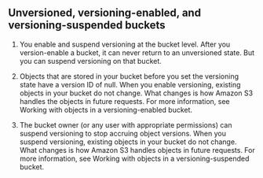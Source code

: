 ## Unversioned, versioning-enabled, and versioning-suspended buckets

1. You enable and suspend versioning at the bucket level. After you version-enable a bucket, it can never return to an unversioned state. But you can suspend versioning on that bucket.

2. Objects that are stored in your bucket before you set the versioning state have a version ID of null. When you enable versioning, existing objects in your bucket do not change. What changes is how Amazon S3 handles the objects in future requests. For more information, see Working with objects in a versioning-enabled bucket.

3. The bucket owner (or any user with appropriate permissions) can suspend versioning to stop accruing object versions. When you suspend versioning, existing objects in your bucket do not change. What changes is how Amazon S3 handles objects in future requests. For more information, see Working with objects in a versioning-suspended bucket.

